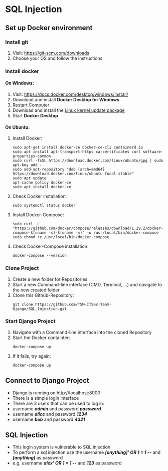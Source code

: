 # SQL Injection

## Set up Docker environment
### Install git
1. Visit: https://git-scm.com/downloads
2. Choose your OS and follow the instructions

### Install docker
#### On Windows:
1. Visit: https://docs.docker.com/desktop/windows/install/
2. Download and install **Docker Desktop for Windows**
3. Restart Computer
4. Download and install the [Linux kernel update package](https://docs.microsoft.com/de-de/windows/wsl/install-manual#step-4---download-the-linux-kernel-update-package)
5. Start **Docker Desktop**

#### On Ubuntu:
1. Install Docker:
   ```
   sudo apt-get install docker-ce docker-ce-cli containerd.io          
   sudo apt install apt-transport-https ca-certificates curl software-properties-common   
   sudo curl -fsSL https://download.docker.com/linux/ubuntu/gpg | sudo apt-key add -   
   sudo add-apt-repository "deb [arch=amd64] https://download.docker.com/linux/ubuntu focal stable"        
   sudo apt update     
   apt-cache policy docker-ce
   sudo apt install docker-ce  
   ```
2. Check Docker installation:
   ```
   sudo systemctl status docker
   ```
   
3. Install Docker-Compose:
   ```
   sudo curl -L "https://github.com/docker/compose/releases/download/1.29.2/docker-compose-$(uname -s)-$(uname -m)" -o /usr/local/bin/docker-compose  
   sudo chmod +x /usr/local/bin/docker-compose
   ```

4. Check Docker-Compose installation: 
   ```
   docker-compose --version
   ```

### Clone Project
1. Create a new folder for Repositories
2. Start a new Command-line interface (CMD, Terminal, ...) and navigate to the new created folder
3. Clone this Github-Repository: 
   ```
   git clone https://github.com/TSM-ITSec-Team-Django/SQL_Injection.git
   ```

### Start Django Project
1. Navigate with a Command-line interface into the cloned Repository
2. Start the Docker containter: 
   ```
   docker-compose up
   ```
4. If it fails, try again: 
   ```
   docker-compose up
   ```

## Connect to Django Project
* Django is running on http://localhost:8000
* There is a simple login interface
* There are 3 users that can be used to log in:
* username ***admin*** and password ***password***
* username ***alice*** and password ***1234***
* username ***bob*** and password ***4321***

## SQL Injection
* This login system is vulnerable to SQL injection
* To perform a sql injection use the username ***[anything]' OR 1 = 1 --*** and ***[anything]*** as password
* e.g. username ***alex' OR 1 = 1 --*** and ***123*** as password